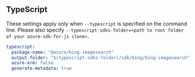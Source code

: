 ## TypeScript

These settings apply only when `--typescript` is specified on the command line.
Please also specify `--typescript-sdks-folder=<path to root folder of your azure-sdk-for-js clone>`.

``` yaml $(typescript)
typescript:
  package-name: "@azure/bing-imagesearch"
  output-folder: "$(typescript-sdks-folder)/sdk/bing/bing-imagesearch"
  azure-arm: false
  generate-metadata: true
```

